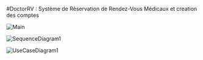 #DoctorRV : Système de Réservation de Rendez-Vous Médicaux et creation des comptes 

![Main](https://github.com/user-attachments/assets/8a505614-088e-4b89-8e0a-9027d85ffbd1)


![SequenceDiagram1](https://github.com/user-attachments/assets/44112980-acdf-4464-803d-3d1094a22a08)


![UseCaseDiagram1](https://github.com/user-attachments/assets/aeca8b86-875b-48e9-b1b2-f6e989cf7e48)


